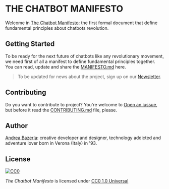 # THE CHATBOT MANIFESTO
Welcome in [The Chatbot Manifesto](https://github.com/andreabazerla/the-chatbot-manifesto/blob/master/MANIFESTO.md): the first formal document that define fundamental principles about chatbots revolution.

## Getting Started
To be ready for the next future of chatbots like any revolutionary movement, we need first of all a manifest to define fundamental principles together.  
You can read, update and share the [MANIFESTO.md](https://github.com/andreabazerla/the-chatbot-manifesto/blob/master/MANIFESTO.md) here.  

> To be updated for news about the project, sign up on our [Newsletter](http://eepurl.com/dzy24L).

## Contributing
Do you want to contribute to project? You're welcome to [Open an iussue](https://github.com/andreabazerla/the-chatbot-manifesto/issues/new), but before it read the [CONTRIBUTING.md](https://github.com/andreabazerla/the-chatbot-manifesto/blob/master/CONTRIBUTING.md) file, please.

## Author
[Andrea Bazerla](https://twitter.com/andreabazerla): creative developer and designer, technology addicted and adventure lover born in Verona (Italy) in '93.

## License
[![CC0](http://mirrors.creativecommons.org/presskit/buttons/88x31/svg/cc-zero.svg)](https://creativecommons.org/publicdomain/zero/1.0/)  

*The Chatbot Manifesto* is licensed under [CC0 1.0 Universal](https://creativecommons.org/publicdomain/zero/1.0/)
